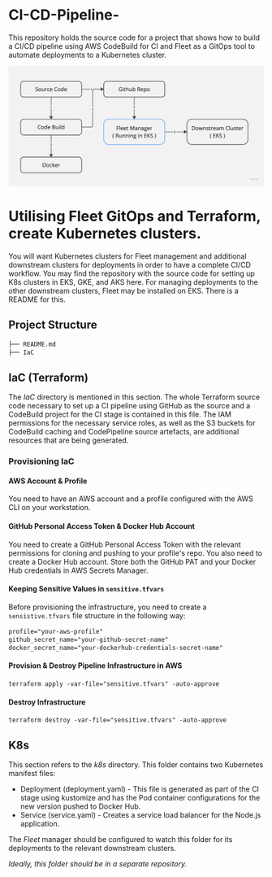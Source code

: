 # CI-CD-Pipeline-
This repository holds the source code for a project that shows how to build a CI/CD pipeline using AWS CodeBuild for CI and Fleet as a GitOps tool to automate deployments to a Kubernetes cluster.

![CI/CD Diagram](pipeline.jpeg)

# Utilising Fleet GitOps and Terraform, create Kubernetes clusters.

You will want Kubernetes clusters for Fleet management and additional downstream clusters for deployments in order to have a complete CI/CD workflow. You may find the repository with the source code for setting up K8s clusters in EKS, GKE, and AKS here. For managing deployments to the other downstream clusters, Fleet may be installed on EKS. There is a README for this.

## Project Structure
```
├── README.md
├── IaC
```

## IaC (Terraform)
The *IaC* directory is mentioned in this section. The whole Terraform source code necessary to set up a CI pipeline using GitHub as the source and a CodeBuild project for the CI stage is contained in this file. The IAM permissions for the necessary service roles, as well as the S3 buckets for CodeBuild caching and CodePipeline source artefacts, are additional resources that are being generated. 

### Provisioning IaC

#### AWS Account & Profile
You need to have an AWS account and a profile configured with the AWS CLI on your workstation.

#### GitHub Personal Access Token & Docker Hub Account
You need to create a GitHub Personal Access Token with the relevant permissions for cloning and pushing to your profile's repo. You also need to create a Docker Hub account. 
Store both the GitHub PAT and your Docker Hub credentials in AWS Secrets Manager.

#### Keeping Sensitive Values in `sensitive.tfvars`

Before provisioning the infrastructure, you need to create a `sensistive.tfvars` file structure in the following way:
```
profile="your-aws-profile"
github_secret_name="your-github-secret-name"
docker_secret_name="your-dockerhub-credentials-secret-name"
```

#### Provision & Destroy Pipeline Infrastructure in AWS

```
terraform apply -var-file="sensitive.tfvars" -auto-approve
```

#### Destroy Infrastructure
```
terraform destroy -var-file="sensitive.tfvars" -auto-approve
```

## K8s
This section refers to the *k8s* directory. This folder contains two Kubernetes manifest files:
* Deployment (deployment.yaml) - This file is generated as part of the CI stage using kustomize and has the Pod container configurations for the new version pushed to Docker Hub. 
* Service (service.yaml) - Creates a service load balancer for the Node.js application. 

The *Fleet* manager should be configured to watch this folder for its deployments to the relevant downstream clusters. 

*Ideally, this folder should be in a separate repository.*
